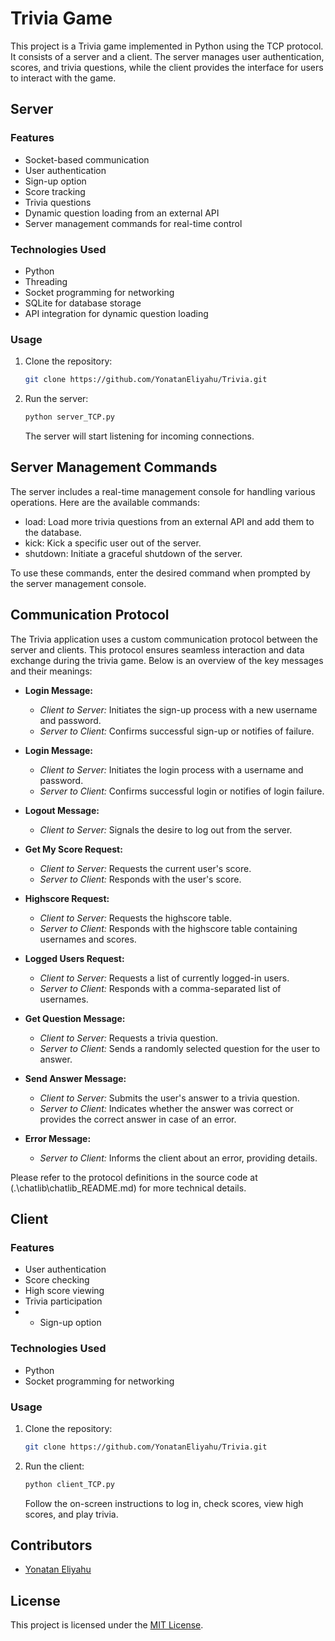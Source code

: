 # Trivia Game

This project is a Trivia game implemented in Python using the TCP protocol. It consists of a server and a client. The
server manages user authentication, scores, and trivia questions, while the client provides the interface for users to
interact with the game.

## Server

### Features

- Socket-based communication
- User authentication
- Sign-up option
- Score tracking
- Trivia questions
- Dynamic question loading from an external API
- Server management commands for real-time control

### Technologies Used

- Python
- Threading
- Socket programming for networking
- SQLite for database storage
- API integration for dynamic question loading

### Usage

1. Clone the repository:

   ```bash
   git clone https://github.com/YonatanEliyahu/Trivia.git
   ```

2. Run the server:

   ```bash
   python server_TCP.py
   ```

   The server will start listening for incoming connections.

## Server Management Commands

The server includes a real-time management console for handling various operations. Here are the available commands:

- load: Load more trivia questions from an external API and add them to the database.
- kick: Kick a specific user out of the server.
- shutdown: Initiate a graceful shutdown of the server.

To use these commands, enter the desired command when prompted by
the server management console.

## Communication Protocol

The Trivia application uses a custom communication protocol between the server and clients. This protocol ensures
seamless interaction and data exchange during the trivia game. Below is an overview of the key messages and their
meanings:

- **Login Message:**
    - *Client to Server:* Initiates the sign-up process with a new username and password.
    - *Server to Client:* Confirms successful sign-up or notifies of failure.

- **Login Message:**
    - *Client to Server:* Initiates the login process with a username and password.
    - *Server to Client:* Confirms successful login or notifies of login failure.

- **Logout Message:**
    - *Client to Server:* Signals the desire to log out from the server.

- **Get My Score Request:**
    - *Client to Server:* Requests the current user's score.
    - *Server to Client:* Responds with the user's score.

- **Highscore Request:**
    - *Client to Server:* Requests the highscore table.
    - *Server to Client:* Responds with the highscore table containing usernames and scores.

- **Logged Users Request:**
    - *Client to Server:* Requests a list of currently logged-in users.
    - *Server to Client:* Responds with a comma-separated list of usernames.

- **Get Question Message:**
    - *Client to Server:* Requests a trivia question.
    - *Server to Client:* Sends a randomly selected question for the user to answer.

- **Send Answer Message:**
    - *Client to Server:* Submits the user's answer to a trivia question.
    - *Server to Client:* Indicates whether the answer was correct or provides the correct answer in case of an error.

- **Error Message:**
    - *Server to Client:* Informs the client about an error, providing details.

Please refer to the protocol definitions in the source code at (.\chatlib\chatlib_README.md)  for more technical details.

## Client

### Features

- User authentication
- Score checking
- High score viewing
- Trivia participation
-
    - Sign-up option

### Technologies Used

- Python
- Socket programming for networking

### Usage

1. Clone the repository:

   ```bash
   git clone https://github.com/YonatanEliyahu/Trivia.git
   ```

2. Run the client:

   ```bash
   python client_TCP.py
   ```

   Follow the on-screen instructions to log in, check scores, view high scores, and play trivia.

## Contributors

- [Yonatan Eliyahu](https://github.com/YonatanEliyahu)

## License

This project is licensed under the [MIT License](LICENSE).
